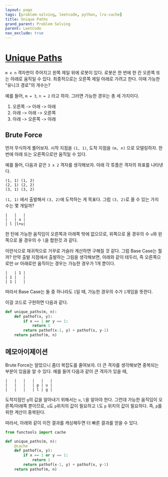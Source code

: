 ```yaml
---
layout: page
tags: [problem-solving, leetcode, python, lru-cache]
title: Unique Paths
grand_parent: Problem Solving
parent: LeetCode
nav_exclude: true
---
```


# [Unique Paths](https://leetcode.com/problems/unique-paths/)
 `m x n` 격자판이 주어지고 왼쪽 제일 위에 로봇이 있다. 로봇은 한 번에
 한 칸 오른쪽 또는 아래로 움직일 수 있다. 최종적으로는 오른쪽 제일
 아래로 가려고 한다. 이때 가능한 "유니크 경로"의 개수는?

 예를 들어, `m = 3`, `n = 2` 라고 하자. 그러면 가능한 경우는 총 세
 가지이다.
  1. 오른쪽 -> 아래 -> 아래
  2. 아래 -> 아래 -> 오른쪽
  3. 아래 -> 오른쪽 -> 아래

## Brute Force
 먼저 무식하게 풀어보자. 시작 지점을 `(1, 1)`, 도착 지점을 `(m, n)`
 으로 모델링하자. 한 번에 아래 또는 오른쪽으로만 움직일 수 있다.

 예를 들어, 다음과 같은 `3 x 2` 격자를 생각해보자. 아래 각 튜플은
 격자의 좌표를 나타낸다.

```
(1, 1) (1, 2)
(2, 1) (2, 2)
(3, 1) (3, 2)
```

 `(1, 1)` 에서 출발해서 `(3, 2)`에 도착하는 게 목표다. 그럼 `(3, 2)`로
 올 수 있는 가지 수는 몇 개일까?

```
|   |   |
|   | u |
| l |l+u|
```

 한 턴에 가능한 움직임이 오른쪽과 아래쪽 밖에 없으므로, 위쪽으로 올
 경우의 수 `u`와 왼쪽으로 올 경우의 수 `l`을 합한것 과 같다.

 이런식으로 재귀적으로 거꾸로 거슬러 계산하면 구해질 것 같다. 그럼
 Base Case는 뭘까? 만약 출발 지점에서 출발하는 그림을 생각해보면,
 아래와 같이 테두리, 즉 오른쪽으로만 or 아래로만 움직이는 경우는
 가능한 경우가 1개 뿐이다.


```
|   | 1 |
| 1 |   |
| 1 |   |
```

 따라서 Base Case는 둘 중 하나라도 `1`일 때, 가능한 경우의 수가
 `1`개임을 뜻한다.

 이걸 코드로 구현하면 다음과 같다.

```python
def unique_paths(m, n):
    def pathof(x, y):
        if x == 1 or y == 1:
            return 1
        return pathof(x-1, y) + pathof(x, y-1)
    return pathof(m, n)
```


## 메모아이제이션
 Brute Force는 알았으니 좀더 복잡도를 줄여보자. 더 큰 격자를
 생각해보면 중복되는 부분이 있음을 알 수 있다. 예를 들어 다음과 같이
 큰 격자가 있을 때,

```
|   |   |   |   |   |
|   |   |   | p | u |
|   |   |   | l | g |
```

 도착지점인 `g`의 값을 알아내기 위해서는 `u`, `l`을 알아야
 한다. 그런데 가능한 움직임이 오른쪽/아래쪽 뿐이므로, `u`도 `p`위치의
 값이 필요하고 `l`도 `p` 위치의 값이 필요하다. 즉, `p`를 위한 계산이
 중복된다.

 따라서, 아래와 같이 이전 결과를 캐싱해두면 더 빠른 결과를 얻을 수
 있다.

```python
from functools import cache

def unique_paths(m, n):
    @cache
    def pathof(x, y):
        if x == 1 or y == 1:
            return 1
        return pathof(x-1, y) + pathof(x, y-1)
    return pathof(m, n)
```
